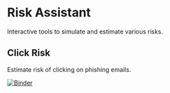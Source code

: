 # Risk Assistant

Interactive tools to simulate and estimate various risks.

## Click Risk

Estimate risk of clicking on phishing emails.

[![Binder](https://mybinder.org/badge_logo.svg)](https://mybinder.org/v2/gh/vektor8891/risk-assistant/HEAD?labpath=notebooks/Click%20Risk.ipynb)
